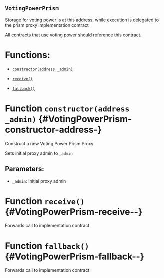 ## `VotingPowerPrism`

Storage for voting power is at this address, while execution is delegated to the prism proxy implementation contract

All contracts that use voting power should reference this contract.

# Functions:

- [`constructor(address _admin)`](#VotingPowerPrism-constructor-address-)

- [`receive()`](#VotingPowerPrism-receive--)

- [`fallback()`](#VotingPowerPrism-fallback--)

# Function `constructor(address _admin)` {#VotingPowerPrism-constructor-address-}

Construct a new Voting Power Prism Proxy

Sets initial proxy admin to `_admin`

## Parameters:

- `_admin`: Initial proxy admin

# Function `receive()` {#VotingPowerPrism-receive--}

Forwards call to implementation contract

# Function `fallback()` {#VotingPowerPrism-fallback--}

Forwards call to implementation contract
